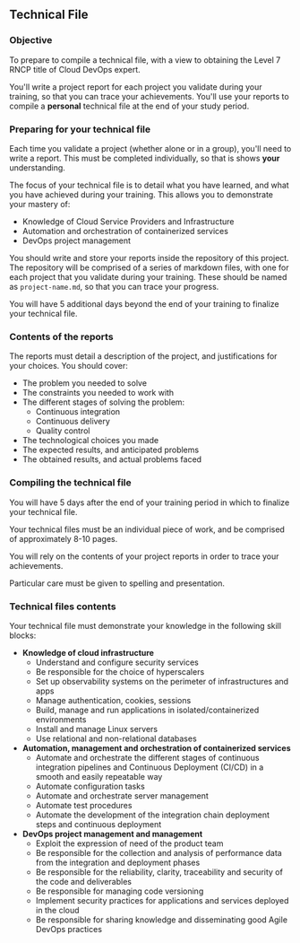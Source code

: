 ## Technical File

### Objective

To prepare to compile a technical file, with a view to obtaining the Level 7 RNCP title of Cloud DevOps expert.

You'll write a project report for each project you validate during your training, so that you can trace your achievements. You'll use your reports to compile a **personal** technical file at the end of your study period.

### Preparing for your technical file

Each time you validate a project (whether alone or in a group), you'll need to write a report. This must be completed individually, so that is shows **your** understanding.

The focus of your technical file is to detail what you have learned, and what you have achieved during your training. This allows you to demonstrate your mastery of:

- Knowledge of Cloud Service Providers and Infrastructure
- Automation and orchestration of containerized services
- DevOps project management

You should write and store your reports inside the repository of this project. The repository will be comprised of a series of markdown files, with one for each project that you validate during your training. These should be named as `project-name.md`, so that you can trace your progress.

You will have 5 additional days beyond the end of your training to finalize your technical file.

### Contents of the reports

The reports must detail a description of the project, and justifications for your choices. You should cover:

- The problem you needed to solve
- The constraints you needed to work with
- The different stages of solving the problem:
  - Continuous integration
  - Continuous delivery
  - Quality control
- The technological choices you made
- The expected results, and anticipated problems
- The obtained results, and actual problems faced

### Compiling the technical file

You will have 5 days after the end of your training period in which to finalize your technical file.

Your technical files must be an individual piece of work, and be comprised of approximately 8-10 pages.

You will rely on the contents of your project reports in order to trace your achievements.

Particular care must be given to spelling and presentation.

### Technical files contents

Your technical file must demonstrate your knowledge in the following skill blocks:

- **Knowledge of cloud infrastructure**
  - Understand and configure security services
  - Be responsible for the choice of hyperscalers
  - Set up observability systems on the perimeter of infrastructures and
apps
  - Manage authentication, cookies, sessions
  - Build, manage and run applications in isolated/containerized environments
  - Install and manage Linux servers
  - Use relational and non-relational databases
- **Automation, management and orchestration of containerized services**
  - Automate and orchestrate the different stages of continuous integration pipelines
and Continuous Deployment (CI/CD) in a smooth and easily repeatable way
  - Automate configuration tasks
  - Automate and orchestrate server management
  - Automate test procedures
  - Automate the development of the integration chain deployment steps
and continuous deployment
- **DevOps project management and management**
  - Exploit the expression of need of the product team
  - Be responsible for the collection and analysis of performance data from the
integration and deployment phases
  - Be responsible for the reliability, clarity, traceability and security of the code and
deliverables
  - Be responsible for managing code versioning
  - Implement security practices for applications and services
deployed in the cloud
  - Be responsible for sharing knowledge and disseminating good Agile DevOps practices